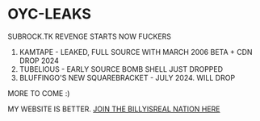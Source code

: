 # OYC-LEAKS
SUBROCK.TK REVENGE STARTS NOW FUCKERS

1. KAMTAPE - LEAKED, FULL SOURCE WITH MARCH 2006 BETA + CDN DROP 2024
2. TUBELIOUS - EARLY SOURCE BOMB SHELL JUST DROPPED
3. BLUFFINGO'S NEW SQUAREBRACKET - JULY 2024. WILL DROP

MORE TO COME :) 

MY WEBSITE IS BETTER. [JOIN THE BILLYISREAL NATION HERE](https://billyisreal.com)
